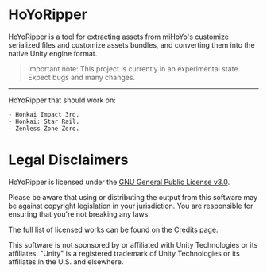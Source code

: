 # HoYoRipper

HoYoRipper is a tool for extracting assets from miHoYo's customize serialized files and customize assets bundles, and converting them into the native Unity engine format.

> Important note: This project is currently in an experimental state. Expect bugs and many changes.

_____________________________________________________________________________________________________________________________

HoYoRipper that should work on:
```
- Honkai Impact 3rd.
- Honkai: Star Rail.
- Zenless Zone Zero.
```

# Legal Disclaimers

HoYoRipper is licensed under the [GNU General Public License v3.0](License.md).

Please be aware that using or distributing the output from this software may be against copyright legislation in your jurisdiction. You are responsible for ensuring that you're not breaking any laws.

The full list of licensed works can be found on the [Credits](https://assetripper.github.io/AssetRipper/articles/Credits.html) page.

This software is not sponsored by or affiliated with Unity Technologies or its affiliates. "Unity" is a registered trademark of Unity Technologies or its affiliates in the U.S. and elsewhere.
